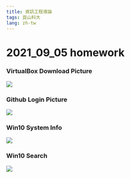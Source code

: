 ```yaml
---
title: 資訊工程導論
tags: 崑山科大
lang: zh-tw
---
```


# 2021_09_05 homework
### VirtualBox Download Picture
![](https://i.imgur.com/9sJfah0.png)

### Github Login Picture
![](https://i.imgur.com/JgnnTrg.png)

### Win10 System Info
![](https://i.imgur.com/eTuDkGq.png)

### Win10 Search
![](https://i.imgur.com/3LCvPsE.png)

